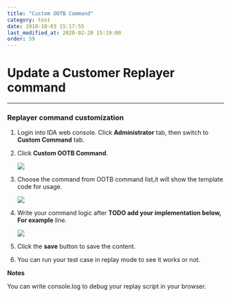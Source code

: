 ```yaml
---
title: "Custom OOTB Command"
category: test
date: 2018-10-03 15:17:55
last_modified_at: 2020-02-20 15:19:00
order: 59
---
```


# Update a Customer Replayer command
***


### Replayer command customization


1.  Login into IDA web console.	 Click **Administrator** tab, then switch to  **Custom Command** tab. 
  
2.  Click **Custom OOTB Command**.

     ![][ootbui]

3.  Choose the command from OOTB command list,it will show the template code for usage.

    ![][textcommand]

4.  Write your command logic after **TODO add your implementation below, For example** line.

    ![][textcommandscript]

5.  Click the **save** button to save the content.

6.  You can run your test case in replay mode to see it works or not.

**Notes**

You can write console.log to debug your replay script in your browser.

 [ootbui]: ../images/test/test_ootb_ui.png
 [textcommand]: ../images/test/test_ootb_textcommand.png
 [textcommandscript]: ../images/test/test_ootb_textscript.png
 

